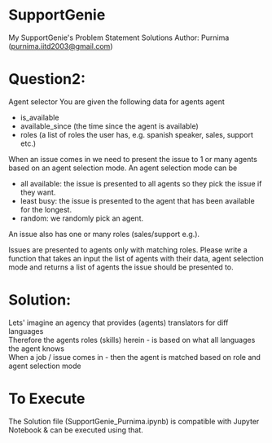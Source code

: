 # SupportGenie
My SupportGenie's Problem Statement Solutions
Author: Purnima (purnima.iitd2003@gmail.com)

# Question2:
Agent selector
You are given the following data for agents
agent
- is_available
- available_since (the time since the agent is available)
- roles (a list of roles the user has, e.g. spanish speaker, sales, support etc.)

When an issue comes in we need to present the issue to 1 or many agents based on an agent
selection mode. An agent selection mode can be 
- all available: the issue is presented to all agents so they pick the issue if they want.
- least busy: the issue is presented to the agent that has been available for the longest. 
- random: we randomly pick an agent. 

An issue also has one or many roles (sales/support e.g.).

Issues are presented to agents only with matching roles. Please write a function that takes an input the list of agents with their data, agent selection mode and returns a list of agents the issue should be presented to.

# Solution:
Lets' imagine an agency that provides (agents) translators for diff languages                  
Therefore the agents roles (skills) herein - is based on what all languages the agent knows    
When a job / issue comes in - then the agent is matched based on role and agent selection mode 

# To Execute
The Solution file (SupportGenie_Purnima.ipynb) is compatible with Jupyter Notebook & can be executed using that.
